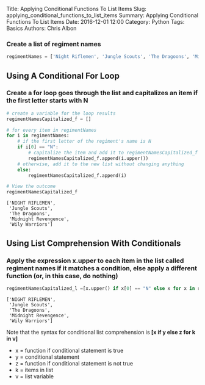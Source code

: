 Title: Applying Conditional Functions To List Items
Slug: applying_conditional_functions_to_list_items
Summary: Applying Conditional Functions To List Items
Date: 2016-12-01 12:00
Category: Python
Tags: Basics
Authors: Chris Albon



### Create a list of regiment names


```python
regimentNames = ['Night Riflemen', 'Jungle Scouts', 'The Dragoons', 'Midnight Revengence', 'Wily Warriors']
```

## Using A Conditional For Loop

### Create a for loop goes through the list and capitalizes an item if the first letter starts with N


```python
# create a variable for the loop results
regimentNamesCapitalized_f = []

# for every item in regimentNames
for i in regimentNames:
    # if the first letter of the regiment's name is N
    if i[0] == "N":
        # capitalize the item and add it to regimentNamesCapitalized_f
        regimentNamesCapitalized_f.append(i.upper())
    # otherwise, add it to the new list without changing anything
    else:
        regimentNamesCapitalized_f.append(i)

# View the outcome
regimentNamesCapitalized_f
```




    ['NIGHT RIFLEMEN',
     'Jungle Scouts',
     'The Dragoons',
     'Midnight Revengence',
     'Wily Warriors']



## Using List Comprehension With Conditionals

### Apply the expression x.upper to each item in the list called regiment names if it matches a condition, else apply a different function (or, in this case, do nothing)


```python
regimentNamesCapitalized_l =[x.upper() if x[0] == "N" else x for x in regimentNames]; regimentNamesCapitalized_l
```




    ['NIGHT RIFLEMEN',
     'Jungle Scouts',
     'The Dragoons',
     'Midnight Revengence',
     'Wily Warriors']



Note that the syntax for conditional list comprehension is **[x if y else z for k in v]**

- x = function if conditional statement is true
- y = conditional statement
- z = function if conditional statement is not true
- k = items in list
- v = list variable
